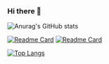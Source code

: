 ### Hi there 👋

![Anurag's GitHub stats](https://github-readme-stats.vercel.app/api?username=pgu&show_icons=true&count_private=true&theme=github_dark)


[![Readme Card](https://github-readme-stats.vercel.app/api/pin/?username=pgu&repo=pgu.github.io)](https://github.com/pgu/pgu.github.io&theme=github_dark)
[![Readme Card](https://github-readme-stats.vercel.app/api/pin/?username=pgu&repo=format-and-print-page)](https://github.com/pgu/format-and-print-page&theme=github_dark)


[![Top Langs](https://github-readme-stats.vercel.app/api/top-langs/?username=anuraghazra)](https://github.com/anuraghazra/github-readme-stats&theme=github_dark)


<!--
**pgu/pgu** is a ✨ _special_ ✨ repository because its `README.md` (this file) appears on your GitHub profile.

Here are some ideas to get you started:

- 🔭 I’m currently working on ...
- 🌱 I’m currently learning ...
- 👯 I’m looking to collaborate on ...
- 🤔 I’m looking for help with ...
- 💬 Ask me about ...
- 📫 How to reach me: ...
- 😄 Pronouns: ...
- ⚡ Fun fact: ...
-->
